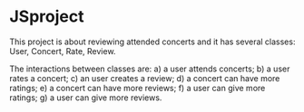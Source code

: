 # JSproject
This project is about reviewing attended concerts and it has several classes: User, Concert, Rate, Review.

The interactions between classes are: 
a) a user attends concerts;
b) a user rates a concert;
c) an user creates a review;
d) a concert can have more ratings;
e) a concert can have more reviews;
f) a user can give more ratings;
g) a user can give more reviews.

